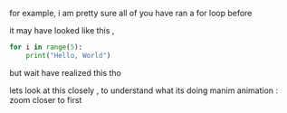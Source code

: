 for example, i am pretty sure all of you have ran a for loop before 

it may have looked like this ,

``` python
for i in range(5):
	print("Hello, World")
```
 but wait have realized this tho 

lets look at this closely , to understand what its doing 
manim animation : zoom closer to first  